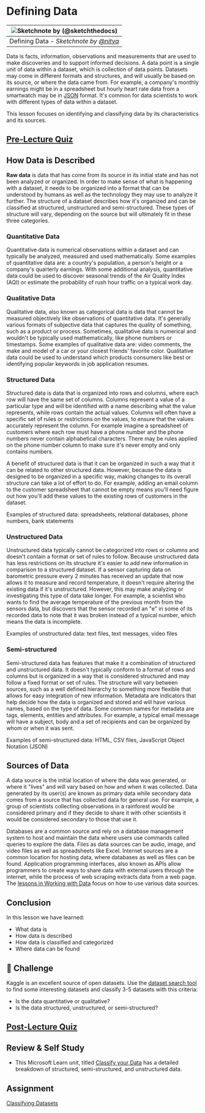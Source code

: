 # Defining Data

|![ Sketchnote by [(@sketchthedocs)](https://sketchthedocs.dev) ](../../sketchnotes/03-DefiningData.png)|
|:---:|
|Defining Data - _Sketchnote by [@nitya](https://twitter.com/nitya)_ |

Data is facts, information, observations and measurements that are used to make discoveries and to support informed decisions. A data point is a single unit of data within a dataset, which is collection of data points. Datasets may come in different formats and structures, and will usually be based on its source, or where the data came from. For example, a company's monthly earnings might be in a spreadsheet but hourly heart rate data from a smartwatch may be in [JSON](https://stackoverflow.com/a/383699) format. It's common for data scientists to work with different types of data within a dataset. 

This lesson focuses on identifying and classifying data by its characteristics and its sources.

## [Pre-Lecture Quiz](https://red-water-0103e7a0f.azurestaticapps.net/quiz/4)
## How Data is Described
**Raw data** is data that has come from its source in its initial state and has not been analyzed or organized. In order to make sense of what is happening with a dataset, it needs to be organized into a format that can be understood by humans as well as the technology they may use to analyze it further. The structure of a dataset describes how it's organized and can be classified at structured, unstructured and semi-structured. These types of structure will vary, depending on the source but will ultimately fit in these three categories. 
### Quantitative Data
Quantitative data is numerical observations within a dataset and can typically be analyzed, measured and used mathematically. Some examples of quantitative data are: a country's population, a person's height or a company's quarterly earnings. With some additional analysis, quantitative data could be used to discover seasonal trends of the Air Quality Index (AQI) or estimate the probability of rush hour traffic on a typical work day.

### Qualitative Data
Qualitative data, also known as categorical data is data that cannot be measured objectively like observations of quantitative data. It's generally various formats of subjective data that captures the quality of something, such as a product or process. Sometimes, qualitative data is numerical and wouldn't be typically used mathematically, like phone numbers or timestamps. Some examples of qualitative data are: video comments, the make and model of a car or your closest friends' favorite color. Qualitative data could be used to understand which products consumers like best or identifying popular keywords in job application resumes.

### Structured Data
Structured data is data that is organized into rows and columns, where each row will have the same set of columns. Columns represent a value of a particular type and will be identified with a name describing what the value represents, while rows contain the actual values. Columns will often have a specific set of rules or restrictions on the values, to ensure that the values accurately represent the column. For example imagine a spreadsheet of customers where each row must have a phone number and the phone numbers never contain alphabetical characters. There may be rules applied on the phone number column to make sure it's never empty and only contains numbers. 

A benefit of structured data is that it can be organized in such a way that it can be related to other structured data. However, because the data is designed to be organized in a specific way, making changes to its overall structure can take a lot of effort to do. For example, adding an email column to the customer spreadsheet that cannot be empty means you'll need figure out how you'll add these values to the existing rows of customers in the dataset. 

Examples of structured data: spreadsheets, relational databases, phone numbers, bank statements

### Unstructured Data
Unstructured data typically cannot be categorized into rows or columns and doesn't contain a format or set of rules to follow. Because unstructured data has less restrictions on its structure it's easier to add new information in comparison to a structured dataset. If a sensor capturing data on barometric pressure every 2 minutes has received an update that now allows it to measure and record temperature, it doesn't require altering the existing data if it's unstructured. However, this may make analyzing or investigating this type of data take longer. For example, a scientist who wants to find the average temperature of the previous month from the sensors data, but discovers that the sensor recorded an "e" in some of its recorded data to note that it was broken instead of a typical number, which means the data is incomplete.

Examples of unstructured data: text files, text messages, video files

### Semi-structured
Semi-structured data has features that make it a combination of structured and unstructured data. It doesn't typically conform to a format of rows and columns but is organized in a way that is considered structured and may follow a fixed format or set of rules. The structure will vary between sources, such as a well defined hierarchy to something more flexible that allows for easy integration of new information. Metadata are indicators that help decide how the data is organized and stored and will have various names, based on the type of data. Some common names for metadata are tags, elements, entities and attributes. For example, a typical email message will have a subject, body and a set of recipients and can be organized by whom or when it was sent. 

Examples of semi-structured data: HTML, CSV files, JavaScript Object Notation (JSON)

## Sources of Data 

A data source is the initial location of where the data was generated, or where it "lives" and will vary based on how and when it was collected. Data generated by its user(s) are known as primary data while secondary data comes from a source that has collected data for general use. For example, a group of scientists collecting observations in a rainforest would be considered primary and if they decide to share it with other scientists it would be considered secondary to those that use it. 

Databases are a common source and rely on a database management system to host and maintain the data where users use commands called queries to explore the data. Files as data sources can be audio, image, and video files as well as spreadsheets like Excel. Internet sources are a common location for hosting data, where databases as well as files can be found. Application programming interfaces, also known as APIs allow programmers to create ways to share data with external users through the internet, while the process of web scraping extracts data from a web page. The [lessons in Working with Data](/2-Working-With-Data) focus on how to use various data sources. 

## Conclusion

In this lesson we have learned:

- What data is
- How data is described
- How data is classified and categorized
- Where data can be found

## 🚀 Challenge

Kaggle is an excellent source of open datasets. Use the [dataset search tool](https://www.kaggle.com/datasets) to find some interesting datasets and classify 3-5 datasets with this criteria:

- Is the data quantitative or qualitative?
- Is the data structured, unstructured, or semi-structured?

## [Post-Lecture Quiz](https://red-water-0103e7a0f.azurestaticapps.net/quiz/5)



## Review & Self Study

- This Microsoft Learn unit, titled [Classify your Data](https://docs.microsoft.com/en-us/learn/modules/choose-storage-approach-in-azure/2-classify-data) has a detailed breakdown of structured, semi-structured, and unstructured data.

## Assignment

[Classifying Datasets](assignment.md)
